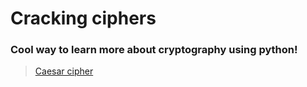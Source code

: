 # Cracking ciphers
### Cool way to learn more about cryptography using python!

<blockquote>

[Caesar cipher](https://github.com/Coder-Here/cracking-ciphers/tree/main/caesar%20cipher)

</blockquote>
